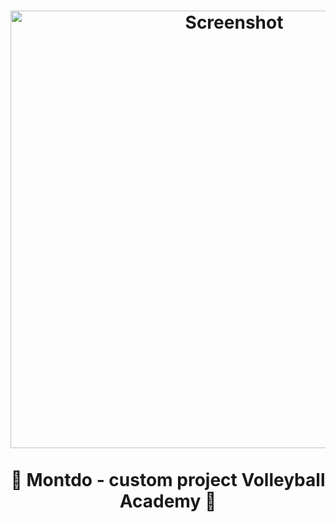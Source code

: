 <h1 align = "center">
    <a href="https://chrsitmas-tree-client-p1mr.vercel.app/"><img width="700" alt="Screenshot" src="https://lh3.googleusercontent.com/dEd0RTBVpUSYy0VbG7tt_CdGSv_qO0AgUOSISa-b2EdjJ74zOkkzd1WoQd4mbVkgPJlB3ioBVb9c_yq8Np-F6GBwHQwunNW0F76OTMY"></a>
    <br>
    <br>
    🏐 Montdo - custom project Volleyball Academy 🏐
    <br>
    <br>
</h1>
